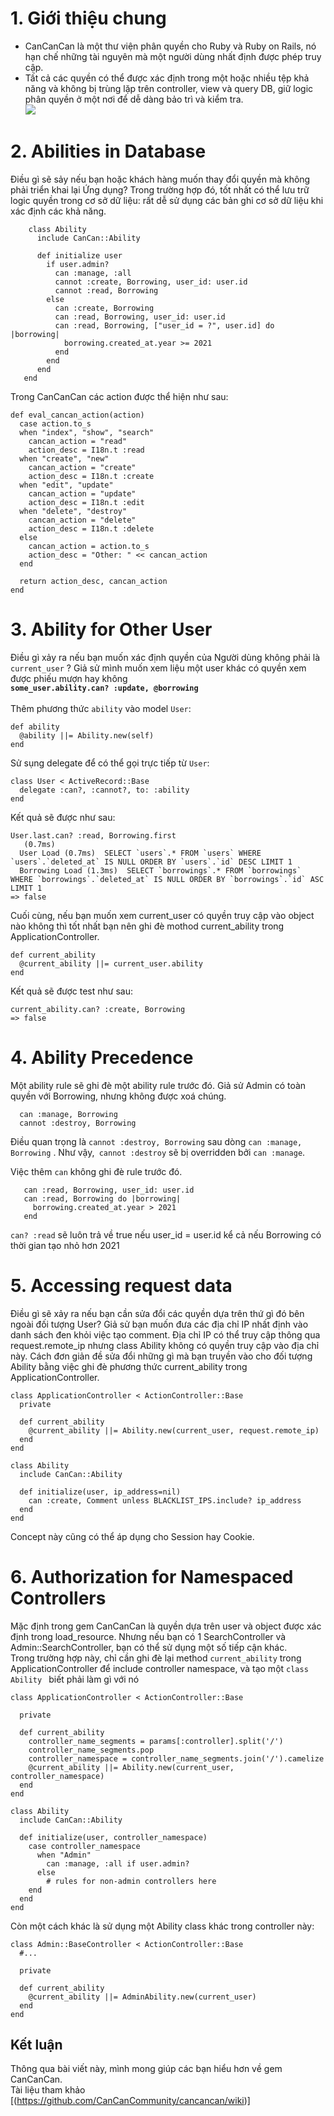 # 1. Giới thiệu chung
* CanCanCan là một thư viện phân quyền cho Ruby và Ruby on Rails, nó hạn chế những tài nguyên mà một người dùng nhất định được phép truy cập.
* Tất cả các quyền có thể được xác định trong một hoặc nhiều tệp khả năng và không bị trùng lặp trên controller, view và query DB, giữ logic phân quyền ở một nơi để dễ dàng bảo trì và kiểm tra. <br>
![](https://images.viblo.asia/e817972d-4787-4197-adee-1194a5704c3c.png)

# 2. Abilities in Database
Điều gì sẽ sảy nếu bạn hoặc khách hàng muốn thay đổi quyền mà không phải triển khai lại Ứng dụng? Trong trường hợp đó, tốt nhất có thể lưu trữ logic quyền trong cơ sở dữ liệu: rất dễ sử dụng các bản ghi cơ sở dữ liệu khi xác định các khả năng. <br>
```
    class Ability
      include CanCan::Ability

      def initialize user
        if user.admin?
          can :manage, :all
          cannot :create, Borrowing, user_id: user.id
          cannot :read, Borrowing
        else
          can :create, Borrowing
          can :read, Borrowing, user_id: user.id
          can :read, Borrowing, ["user_id = ?", user.id] do |borrowing|
            borrowing.created_at.year >= 2021
          end
        end
      end
   end
```
Trong CanCanCan các action được thể hiện như sau: 
```
def eval_cancan_action(action)
  case action.to_s
  when "index", "show", "search"
    cancan_action = "read"
    action_desc = I18n.t :read
  when "create", "new"
    cancan_action = "create"
    action_desc = I18n.t :create
  when "edit", "update"
    cancan_action = "update"
    action_desc = I18n.t :edit
  when "delete", "destroy"
    cancan_action = "delete"
    action_desc = I18n.t :delete
  else
    cancan_action = action.to_s
    action_desc = "Other: " << cancan_action
  end

  return action_desc, cancan_action
end
```
# 3. Ability for Other User
Điều gì xảy ra nếu bạn muốn xác định quyền của Người dùng không phải là `current_user` ? Giả sử mình muốn xem liệu một user khác có quyền xem được phiếu mượn hay không <br>
**`some_user.ability.can? :update, @borrowing`** <br>
<br>
Thêm phương thức `ability` vào model `User`: <br>
```
def ability
  @ability ||= Ability.new(self)
end
```

Sử sụng delegate để có thể gọi trực tiếp từ `User`: <br>
```
class User < ActiveRecord::Base
  delegate :can?, :cannot?, to: :ability
end
```
Kết quả sẽ được như sau: 

```
User.last.can? :read, Borrowing.first
   (0.7ms) 
  User Load (0.7ms)  SELECT `users`.* FROM `users` WHERE `users`.`deleted_at` IS NULL ORDER BY `users`.`id` DESC LIMIT 1
  Borrowing Load (1.3ms)  SELECT `borrowings`.* FROM `borrowings` WHERE `borrowings`.`deleted_at` IS NULL ORDER BY `borrowings`.`id` ASC LIMIT 1
=> false
```

Cuối cùng, nếu bạn muốn xem current_user có quyền truy cập vào object nào không thì tốt nhất bạn nên ghi đè mothod current_ability trong ApplicationController.

```
def current_ability
  @current_ability ||= current_user.ability
end
```
Kết quả sẽ được test như sau: 

```
current_ability.can? :create, Borrowing
=> false
```
# 4. Ability Precedence
Một ability rule sẽ ghi đè một ability rule trước đó. Giả sử Admin có toàn quyền với Borrowing, nhưng không được xoá chúng.

   ```
     can :manage, Borrowing
     cannot :destroy, Borrowing
```
 Điều quan trọng là `cannot :destroy, Borrowing` sau dòng `can :manage, Borrowing` . Như vậy,` cannot :destroy` sẽ bị overridden bởi `can :manage`.
 
 Việc thêm `can` không ghi đè rule trước đó. 
 <br>
```
   can :read, Borrowing, user_id: user.id
   can :read, Borrowing do |borrowing|
     borrowing.created_at.year > 2021
   end
```
`can? :read` sẽ luôn trả về true nếu user_id = user.id kể cả nếu Borrowing có thời gian tạo nhỏ hơn 2021
# 5. Accessing request data
   Điều gì sẽ xảy ra nếu bạn cần sửa đổi các quyền dựa trên thứ gì đó bên ngoài đối tượng User? Giả sử bạn muốn đưa các địa chỉ IP nhất định vào danh sách đen khỏi việc tạo comment. Địa chỉ IP có thể truy cập thông qua request.remote_ip nhưng class Ability không có quyền truy cập vào địa chỉ này.  Cách đơn giản đề sửa đổi những gì mà bạn truyền vào cho đối tượng Ability bằng việc ghi đè phương thức current_ability trong ApplicationController.
 
  ```
 class ApplicationController < ActionController::Base
    private

    def current_ability
      @current_ability ||= Ability.new(current_user, request.remote_ip)
    end
  end
```
```
class Ability
  include CanCan::Ability

  def initialize(user, ip_address=nil)
    can :create, Comment unless BLACKLIST_IPS.include? ip_address
  end
end
```
Concept này cũng có thể áp dụng cho Session hay Cookie.

# 6. Authorization for Namespaced Controllers
Mặc định trong gem CanCanCan là  quyền dựa trên user và object được xác định trong load_resource. Nhưng nếu bạn có 1 SearchController và Admin::SearchController, bạn có thể sử dụng một số  tiếp cận khác.<br>
Trong trường hợp này, chỉ cần ghi đè lại method `current_ability` trong ApplicationController để include  controller namespace,  và tạo một `class Ability ` biết phải làm gì với nó

```
class ApplicationController < ActionController::Base

  private
  
  def current_ability
    controller_name_segments = params[:controller].split('/')
    controller_name_segments.pop
    controller_namespace = controller_name_segments.join('/').camelize
    @current_ability ||= Ability.new(current_user, controller_namespace)
  end
end
```
```
class Ability
  include CanCan::Ability

  def initialize(user, controller_namespace)
    case controller_namespace
      when "Admin"
        can :manage, :all if user.admin?
      else
        # rules for non-admin controllers here
    end
  end
end
```
Còn một cách khác là sử dụng một  Ability class khác trong controller này: 
```
class Admin::BaseController < ActionController::Base
  #...

  private

  def current_ability
    @current_ability ||= AdminAbility.new(current_user)
  end
end
```
## Kết luận
Thông qua bài viết này, mình mong giúp các bạn hiểu hơn về gem CanCanCan.
<br>
Tài liệu tham khảo [(https://github.com/CanCanCommunity/cancancan/wiki)]